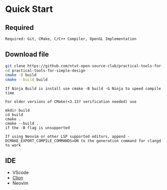 # Quick Start

## Required

```txt
Required: Git, CMake, C/C++ Compiler, OpenGL Implementation
```

## Download file

```bash
git clone https://github.com/ntut-open-source-club/practical-tools-for-simple-design.git
cd practical-tools-for-simple-design
cmake -B build
cmake --build build
```

```
‍If Ninja Build is install use cmake -B build -G Ninja to speed compile time

‍For older versions of CMake(<3.13? verification needed) use

mkdir build
cd build
cmake .
cmake --build .
if the -B flag is unsupported

‍If using Neovim or other LSP supported editors, append -DCMAKE_EXPORT_COMPILE_COMMANDS=ON to the generation command for clangd to work

```

## IDE

- VScode
- [Clion](./Clion.md)
- Neovim
